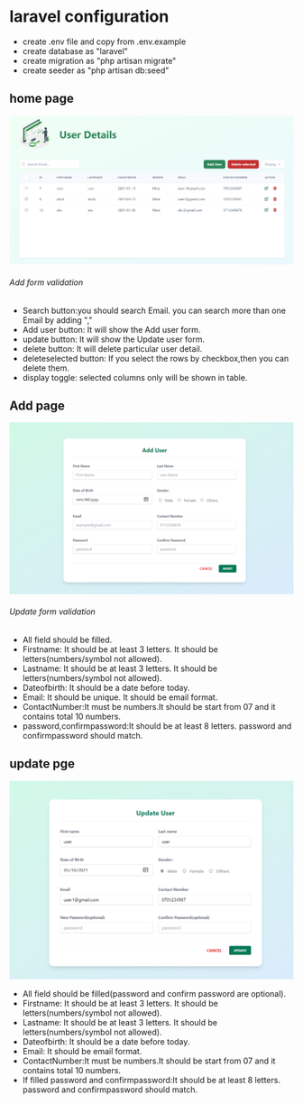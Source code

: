 # laravel configuration
* create .env file and copy from .env.example
* create database as "laravel"
* create migration as "php artisan migrate"
* create seeder as "php artisan db:seed"


## home page
![alt text](https://github.com/parththeepan/Laravel-Tailwind-css/blob/master/document_images/home.png?raw=true)

###### Add form validation
* Search button:you should search Email. you can search more than one Email by adding ","
* Add user button: It will show the Add user form.
* update button: It will show the Update user form.
* delete button: It will delete particular user detail.
* deleteselected button: If you select the rows by checkbox,then you can delete them.
* display toggle: selected columns only will be shown in table.

## Add page
![alt text](https://github.com/parththeepan/Laravel-Tailwind-css/blob/master/document_images/Add%20page.png?raw=true)

###### Update form validation
* All field should be filled.
* Firstname: It should be at least 3 letters. It should be letters(numbers/symbol not allowed).
* Lastname: It should be at least 3 letters. It should be letters(numbers/symbol not allowed).
* Dateofbirth: It should be a date before today.
* Email: It should be unique. It should be email format.
* ContactNumber:It must be numbers.It should be start from 07 and it contains total 10 numbers.
* password,confirmpassword:It should be at least 8 letters. password and confirmpassword should match.

## update pge
![alt text](https://github.com/parththeepan/Laravel-Tailwind-css/blob/master/document_images/update%20page.png?raw=true)

* All field should be filled(password and confirm password are optional).
* Firstname: It should be at least 3 letters. It should be letters(numbers/symbol not allowed).
* Lastname: It should be at least 3 letters. It should be letters(numbers/symbol not allowed).
* Dateofbirth: It should be a date before today.
* Email: It should be email format.
* ContactNumber:It must be numbers.It should be start from 07 and it contains total 10 numbers.
* If filled password and confirmpassword:It should be at least 8 letters. password and confirmpassword should match.

## 

